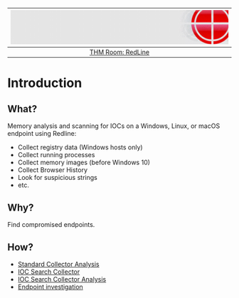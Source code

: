 | ![RedLine](../../_static/images/redline-room-banner.png)
|:--:|
| [THM Room: RedLine](https://tryhackme.com/room/btredlinejoxr3d) |

# Introduction

## What?

Memory analysis and scanning for IOCs on a Windows, Linux, or macOS endpoint using Redline:

* Collect registry data (Windows hosts only)
* Collect running processes
* Collect memory images (before Windows 10)
* Collect Browser History
* Look for suspicious strings
* etc.

## Why?

Find compromised endpoints.

## How?

* [Standard Collector Analysis](standard.md)
* [IOC Search Collector](ioc-collector.md)
* [IOC Search Collector Analysis](ioc-analysis.md)
* [Endpoint investigation](endpoint.md)



